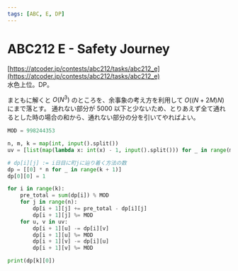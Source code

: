 ```yaml
---
tags: [ABC, E, DP]
---
```


# ABC212 E - Safety Journey

[https://atcoder.jp/contests/abc212/tasks/abc212_e](https://atcoder.jp/contests/abc212/tasks/abc212_e)  
水色上位。DP。

まともに解くと $O(N^3)$ のところを、余事象の考え方を利用して $O((N+2M)N)$ にまで落とす。
通れない部分が $5000$ 以下と少ないため、とりあえず全て通れるとした時の場合の和から、通れない部分の分を引いてやればよい。

```py
MOD = 998244353

n, m, k = map(int, input().split())
uv = [list(map(lambda x: int(x) - 1, input().split())) for _ in range(m)]

# dp[i][j] := i日目に町jに辿り着く方法の数
dp = [[0] * n for _ in range(k + 1)]
dp[0][0] = 1

for i in range(k):
    pre_total = sum(dp[i]) % MOD
    for j in range(n):
        dp[i + 1][j] += pre_total - dp[i][j]
        dp[i + 1][j] %= MOD
    for u, v in uv:
        dp[i + 1][u] -= dp[i][v]
        dp[i + 1][u] %= MOD
        dp[i + 1][v] -= dp[i][u]
        dp[i + 1][v] %= MOD

print(dp[k][0])

```
